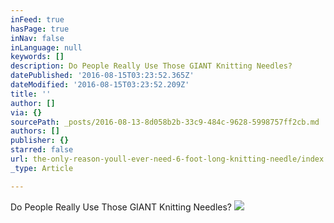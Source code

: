 ```yaml
---
inFeed: true
hasPage: true
inNav: false
inLanguage: null
keywords: []
description: Do People Really Use Those GIANT Knitting Needles?
datePublished: '2016-08-15T03:23:52.365Z'
dateModified: '2016-08-15T03:23:52.209Z'
title: ''
author: []
via: {}
sourcePath: _posts/2016-08-13-8d058b2b-33c9-484c-9628-5998757ff2cb.md
authors: []
publisher: {}
starred: false
url: the-only-reason-youll-ever-need-6-foot-long-knitting-needle/index.html
_type: Article

---
```

Do People Really Use Those GIANT Knitting Needles?
![](https://the-grid-user-content.s3-us-west-2.amazonaws.com/cd4ac5c5-1527-45ab-931d-df04bd90c0a9.jpg)